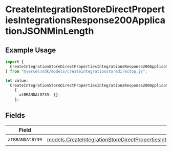# CreateIntegrationStoreDirectPropertiesIntegrationsResponse200ApplicationJSONMinLength

## Example Usage

```typescript
import {
  CreateIntegrationStoreDirectPropertiesIntegrationsResponse200ApplicationJSONMinLength,
} from "@vercel/sdk/models/createintegrationstoredirectop.js";

let value:
  CreateIntegrationStoreDirectPropertiesIntegrationsResponse200ApplicationJSONMinLength =
    {
      atBRANDAt8739: {},
    };
```

## Fields

| Field                                                                                                                                                                                                                                                                                              | Type                                                                                                                                                                                                                                                                                               | Required                                                                                                                                                                                                                                                                                           | Description                                                                                                                                                                                                                                                                                        |
| -------------------------------------------------------------------------------------------------------------------------------------------------------------------------------------------------------------------------------------------------------------------------------------------------- | -------------------------------------------------------------------------------------------------------------------------------------------------------------------------------------------------------------------------------------------------------------------------------------------------- | -------------------------------------------------------------------------------------------------------------------------------------------------------------------------------------------------------------------------------------------------------------------------------------------------- | -------------------------------------------------------------------------------------------------------------------------------------------------------------------------------------------------------------------------------------------------------------------------------------------------- |
| `atBRANDAt8739`                                                                                                                                                                                                                                                                                    | [models.CreateIntegrationStoreDirectPropertiesIntegrationsResponse200ApplicationJSONResponseBodyStoreProductMetadataSchema6ItemsAtBRANDAt8739](../models/createintegrationstoredirectpropertiesintegrationsresponse200applicationjsonresponsebodystoreproductmetadataschema6itemsatbrandat8739.md) | :heavy_check_mark:                                                                                                                                                                                                                                                                                 | N/A                                                                                                                                                                                                                                                                                                |